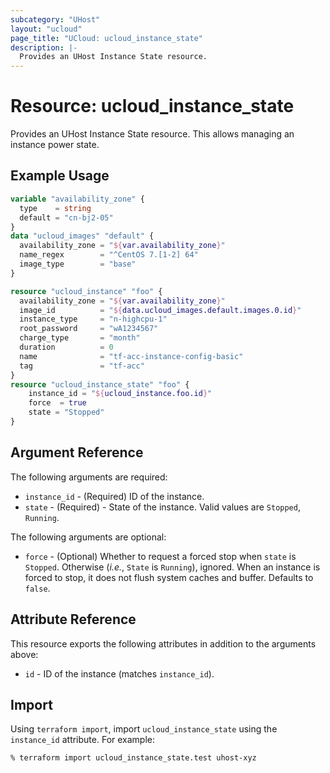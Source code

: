 ```yaml
---
subcategory: "UHost"
layout: "ucloud"
page_title: "UCloud: ucloud_instance_state"
description: |-
  Provides an UHost Instance State resource.
---
```


# Resource: ucloud_instance_state

Provides an UHost Instance State resource. This allows managing an instance power state.

## Example Usage

```terraform
variable "availability_zone" {
  type    = string
  default = "cn-bj2-05"
}
data "ucloud_images" "default" {
  availability_zone = "${var.availability_zone}"
  name_regex        = "^CentOS 7.[1-2] 64"
  image_type        = "base"
}

resource "ucloud_instance" "foo" {
  availability_zone = "${var.availability_zone}"
  image_id          = "${data.ucloud_images.default.images.0.id}"
  instance_type     = "n-highcpu-1"
  root_password     = "wA1234567"
  charge_type       = "month"
  duration          = 0
  name              = "tf-acc-instance-config-basic"
  tag               = "tf-acc"
}
resource "ucloud_instance_state" "foo" {
	instance_id = "${ucloud_instance.foo.id}"
	force  = true
	state = "Stopped"
}
```

## Argument Reference

The following arguments are required:

* `instance_id` - (Required) ID of the instance.
* `state` - (Required) - State of the instance. Valid values are `Stopped`, `Running`.

The following arguments are optional:

* `force` - (Optional) Whether to request a forced stop when `state` is `Stopped`. Otherwise (_i.e._, `State` is `Running`), ignored. When an instance is forced to stop, it does not flush system caches and buffer. Defaults to `false`.

## Attribute Reference

This resource exports the following attributes in addition to the arguments above:

* `id` - ID of the instance (matches `instance_id`).

## Import

Using `terraform import`, import `ucloud_instance_state` using the `instance_id` attribute. For example:

```console
% terraform import ucloud_instance_state.test uhost-xyz
```
